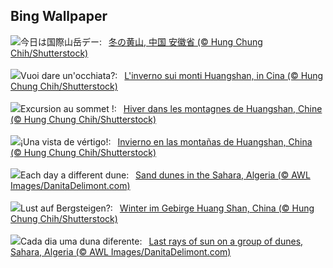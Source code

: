 ## Bing Wallpaper
![](https://www.bing.com/th?id=OHR.MountainDayChina_JA-JP0160517596_UHD.jpg&w=1000)今日は国際山岳デー:&nbsp;&ensp;[冬の黄山, 中国 安徽省 (© Hung Chung Chih/Shutterstock)](https://www.bing.com/th?id=OHR.MountainDayChina_JA-JP0160517596_UHD.jpg)
<br><br/>
![](https://www.bing.com/th?id=OHR.MountainDayChina_IT-IT9771013774_UHD.jpg&w=1000)Vuoi dare un'occhiata?:&nbsp;&ensp;[L'inverno sui monti Huangshan, in Cina (© Hung Chung Chih/Shutterstock)](https://www.bing.com/th?id=OHR.MountainDayChina_IT-IT9771013774_UHD.jpg)
<br><br/>
![](https://www.bing.com/th?id=OHR.MountainDayChina_FR-FR7601164917_UHD.jpg&w=1000)Excursion au sommet !:&nbsp;&ensp;[Hiver dans les montagnes de Huangshan, Chine (© Hung Chung Chih/Shutterstock)](https://www.bing.com/th?id=OHR.MountainDayChina_FR-FR7601164917_UHD.jpg)
<br><br/>
![](https://www.bing.com/th?id=OHR.MountainDayChina_ES-ES0104105727_UHD.jpg&w=1000)¡Una vista de vértigo!:&nbsp;&ensp;[Invierno en las montañas de Huangshan, China (© Hung Chung Chih/Shutterstock)](https://www.bing.com/th?id=OHR.MountainDayChina_ES-ES0104105727_UHD.jpg)
<br><br/>
![](https://www.bing.com/th?id=OHR.SaharaDunes_EN-GB4602416366_UHD.jpg&w=1000)Each day a different dune:&nbsp;&ensp;[Sand dunes in the Sahara, Algeria (© AWL Images/DanitaDelimont.com)](https://www.bing.com/th?id=OHR.SaharaDunes_EN-GB4602416366_UHD.jpg)
<br><br/>
![](https://www.bing.com/th?id=OHR.MountainDayChina_DE-DE7862538166_UHD.jpg&w=1000)Lust auf Bergsteigen?:&nbsp;&ensp;[Winter im Gebirge Huang Shan, China (© Hung Chung Chih/Shutterstock)](https://www.bing.com/th?id=OHR.MountainDayChina_DE-DE7862538166_UHD.jpg)
<br><br/>
![](https://www.bing.com/th?id=OHR.SaharaDunes_PT-BR0559111753_UHD.jpg&w=1000)Cada dia uma duna diferente:&nbsp;&ensp;[Last rays of sun on a group of dunes, Sahara, Algeria (© AWL Images/DanitaDelimont.com)](https://www.bing.com/th?id=OHR.SaharaDunes_PT-BR0559111753_UHD.jpg)
<br><br/>
